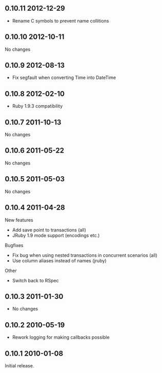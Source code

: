 ## 0.10.11 2012-12-29

* Rename C symbols to prevent name collitions

## 0.10.10 2012-10-11

No changes

## 0.10.9 2012-08-13

* Fix segfault when converting Time into DateTime

## 0.10.8 2012-02-10

* Ruby 1.9.3 compatibility

## 0.10.7 2011-10-13

No changes

## 0.10.6 2011-05-22

No changes

## 0.10.5 2011-05-03

No changes

## 0.10.4 2011-04-28

New features
* Add save point to transactions (all)
* JRuby 1.9 mode support (encodings etc.)

Bugfixes
* Fix bug when using nested transactions in concurrent scenarios (all)
* Use column aliases instead of names (jruby)

Other
* Switch back to RSpec

## 0.10.3 2011-01-30
* No changes

## 0.10.2 2010-05-19
* Rework logging for making callbacks possible

## 0.10.1 2010-01-08

Initial release.
